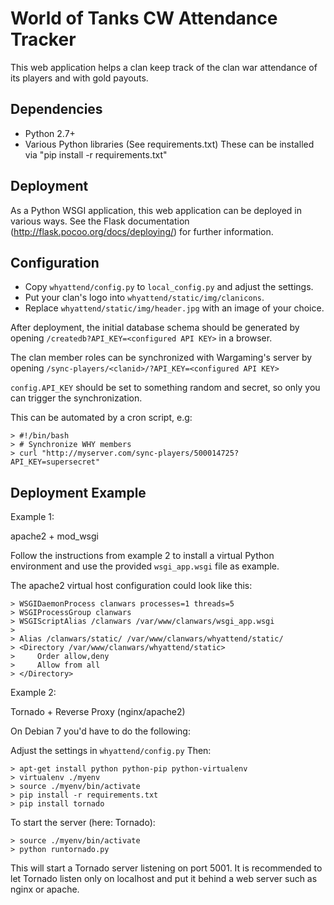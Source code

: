 World of Tanks CW Attendance Tracker
====================================

This web application helps a clan keep track of the clan war
attendance of its players and with gold payouts.

Dependencies
------------

* Python 2.7+
* Various Python libraries (See requirements.txt)
  These can be installed via "pip install -r requirements.txt"

Deployment
----------

As a Python WSGI application, this web application can be deployed in
various ways.
See the Flask documentation (http://flask.pocoo.org/docs/deploying/) for
further information.

Configuration
-------------

* Copy `whyattend/config.py` to `local_config.py` and adjust the settings.
* Put your clan's logo into `whyattend/static/img/clanicons`.
* Replace `whyattend/static/img/header.jpg` with an image of your choice.

After deployment, the initial database schema should be generated by
opening `/createdb?API_KEY=<configured API KEY>` in a browser.

The clan member roles can be synchronized with Wargaming's server by
opening `/sync-players/<clanid>/?API_KEY=<configured API KEY>`

`config.API_KEY` should be set to something random and secret, so only you
can trigger the synchronization.

This can be automated by a cron script, e.g:

    > #!/bin/bash
    > # Synchronize WHY members
    > curl "http://myserver.com/sync-players/500014725?API_KEY=supersecret"


Deployment Example
------------------

Example 1:

apache2 + mod_wsgi

Follow the instructions from example 2 to install a virtual Python environment
and use the provided `wsgi_app.wsgi` file as example.

The apache2 virtual host configuration could look like this:

    > WSGIDaemonProcess clanwars processes=1 threads=5
    > WSGIProcessGroup clanwars
    > WSGIScriptAlias /clanwars /var/www/clanwars/wsgi_app.wsgi
    >
    > Alias /clanwars/static/ /var/www/clanwars/whyattend/static/
    > <Directory /var/www/clanwars/whyattend/static>
    >     Order allow,deny
    >     Allow from all
    > </Directory>

Example 2:

Tornado + Reverse Proxy (nginx/apache2)

On Debian 7 you'd have to do the following:

Adjust the settings in `whyattend/config.py` Then:

    > apt-get install python python-pip python-virtualenv
    > virtualenv ./myenv
    > source ./myenv/bin/activate
    > pip install -r requirements.txt
    > pip install tornado

To start the server (here: Tornado):

    > source ./myenv/bin/activate
    > python runtornado.py

This will start a Tornado server listening on port 5001. It
is recommended to let Tornado listen only on localhost and put
it behind a web server such as nginx or apache.
